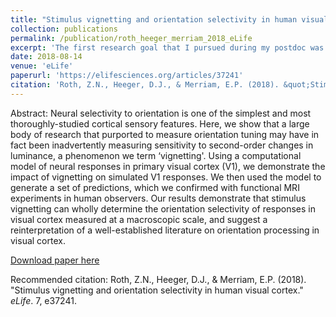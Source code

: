 ```yaml
---
title: "Stimulus vignetting and orientation selectivity in human visual cortex"
collection: publications
permalink: /publication/roth_heeger_merriam_2018_eLife
excerpt: 'The first research goal that I pursued during my postdoc was to develop and test a computational model that link measurements of neural activity in human visual cortex with perception. But unlike previous work, we included in the simulation the surrounding grey background, which provided a visual ‘context’ to the stimuli. Our model was not expected to have any orientation selectivity since the orientation channels from individual model neurons cancel out as a result of pooling. But when we included the visual context in the simulation, we found robust, large-scale orientation information in the model’s output. We argue that this orientation selectivity was entirely due to visual context, and we provide a mechanistic explanation for how it might manifest in the brain. This phenomenon, which we term ‘stimulus vignetting,’ is counter-intuitive because it implies that orientation selectivity reflects not only stimulus orientation, but stimulus contrast and shape as well. We used the model to predict neural responses to novel stimuli, and we confirmed these predictions with high-resolution, high-field strength fMRI.'
date: 2018-08-14
venue: 'eLife'
paperurl: 'https://elifesciences.org/articles/37241'
citation: 'Roth, Z.N., Heeger, D.J., & Merriam, E.P. (2018). &quot;Stimulus vignetting and orientation selectivity in human visual cortex.&quot; <i>eLife</i>. 7, e37241.'
---
```

Abstract: Neural selectivity to orientation is one of the simplest and most thoroughly-studied cortical sensory features. Here, we show that a large body of research that purported to measure orientation tuning may have in fact been inadvertently measuring sensitivity to second-order changes in luminance, a phenomenon we term ‘vignetting'. Using a computational model of neural responses in primary visual cortex (V1), we demonstrate the impact of vignetting on simulated V1 responses. We then used the model to generate a set of predictions, which we confirmed with functional MRI experiments in human observers. Our results demonstrate that stimulus vignetting can wholly determine the orientation selectivity of responses in visual cortex measured at a macroscopic scale, and suggest a reinterpretation of a well-established literature on orientation processing in visual cortex.

[Download paper here](http://zviroth.github.io/files/roth_heeger_merriam_2018_eLife.pdf)

Recommended citation: Roth, Z.N., Heeger, D.J., & Merriam, E.P. (2018). "Stimulus vignetting and orientation selectivity in human visual cortex." <i>eLife</i>. 7, e37241.
